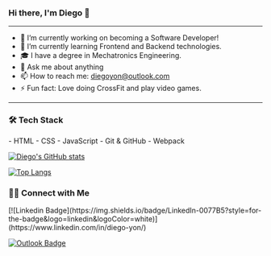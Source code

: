 ### Hi there, I'm Diego 👋
<hr>

- 🔭 I’m currently working on becoming a Software Developer!
- 🌱 I’m currently learning Frontend and Backend technologies.
- 🎓 I have a degree in Mechatronics Engineering.
- 💬 Ask me about anything
- 📫 How to reach me: diegoyon@outlook.com
- ⚡ Fun fact: Love doing CrossFit and play video games.
<hr>
<h3>🛠 Tech Stack</h3>
- HTML
- CSS
- JavaScript
- Git & GitHub
- Webpack


[![Diego's GitHub stats](https://github-readme-stats.vercel.app/api?username=diegoyon&show_icons=true)](https://github.com/anuraghazra/github-readme-stats)

[![Top Langs](https://github-readme-stats.vercel.app/api/top-langs/?username=diegoyon&layout=compact)](https://github.com/anuraghazra/github-readme-stats)

<h3> 🤝🏻 Connect with Me </h3>
[![Linkedin Badge](https://img.shields.io/badge/LinkedIn-0077B5?style=for-the-badge&logo=linkedin&logoColor=white)](https://www.linkedin.com/in/diego-yon/)

[![Outlook Badge](https://img.shields.io/badge/Microsoft_Outlook-0078D4?style=for-the-badge&logo=microsoft-outlook&logoColor=white)](mailto:diegoyon@outlook.com)
